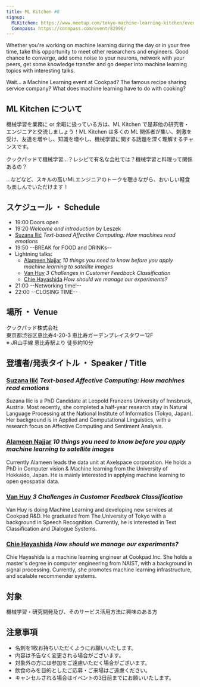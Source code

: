 ```yaml
---
title: ML Kitchen #8
signup:
  MLKitchen: https://www.meetup.com/tokyo-machine-learning-kitchen/events/248982280/
  Connpass: https://connpass.com/event/82996/
---
```


Whether you're working on machine learning during the day or in your free time, take this opportunity to meet other researchers and engineers. Good chance to converge, add some noise to your neurons, network with your peers, get some knowledge transfer and go deeper into machine learning topics with interesting talks.

Wait... a Machine Learning event at Cookpad? The famous recipe sharing service company? What does machine learning have to do with cooking?

## ML Kitchen について
機械学習を業務に or 余暇に扱っている方は、ML Kitchen で是非他の研究者・エンジニアと交流しましょう！ML Kitchen は多くの ML 関係者が集い、刺激を受け、友達を増やし、知識を増やし、機械学習に関する話題を深く理解するチャンスです。

クックパッドで機械学習...？レシピで有名な会社では？機械学習と料理って関係あるの？

...などなど、スキルの高いMLエンジニアのトークを聴きながら、おいしい軽食も楽しんでいただけます！

## スケジュール ・ Schedule

- 19:00 Doors open
- 19:20 *Welcome and introduction* by Leszek
- [Suzana Ilić](https://twitter.com/suzatweet?lang=en) *Text-based Affective Computing: How machines read emotions*
- 19:50 --BREAK for FOOD and DRINKs--
- Lightning talks:
  - [Alameen Najjar](https://jp.linkedin.com/in/alameen-najjar) *10 things you need to know before you apply machine learning to satellite images*
  - [Van Huy](https://github.com/vanhuyz) *3 Challenges in Customer Feedback Classification*
  - [Chie Hayashida](#) *How should we manage our experiments?*
- 21:00 --Networking time!--
- 22:00 --CLOSING TIME--

## 場所 ・ Venue

クックパッド株式会社 <br/>
東京都渋谷区恵比寿4-20-3 恵比寿ガーデンプレイスタワー12F<br/>
※ JR山手線 恵比寿駅より 徒歩約10分


## 登壇者/発表タイトル  ・  Speaker / Title

### [Suzana Ilić](https://twitter.com/suzatweet?lang=en) *Text-based Affective Computing: How machines read emotions*

Suzana Ilic is a PhD Candidate at Leopold Franzens University of Innsbruck, Austria. Most recently, she completed a half-year research stay in Natural Language Processing at the National Institute of Informatics (Tokyo, Japan). Her background is in Applied and Computational Linguistics, with a research focus on Affective Computing and Sentiment Analysis.

### [Alameen Najjar](https://jp.linkedin.com/in/alameen-najjar) *10 things you need to know before you apply machine learning to satellite images*

Currently Alameen leads the data unit at Axelspace corporation. He holds a PhD in Computer vision & Machine learning from the University of Hokkaido, Japan. He is mainly interested in applying machine learning to open geospatial data.

### [Van Huy](https://github.com/vanhuyz) *3 Challenges in Customer Feedback Classification*

Van Huy is doing Machine Learning and developing new services at Cookpad R&D. He graduated from The University of Tokyo with a background in Speech Recognition. Currently, he is interested in Text Classification and Dialogue Systems.

### [Chie Hayashida]() *How should we manage our experiments?*

Chie Hayashida is a machine learning engineer at Cookpad.Inc. She holds a master's degree in computer engineering from NAIST, with a background in signal processing.
Currently, she promotes machine learning infrastructure, and scalable recommender systems.

## 対象
機械学習・研究開発及び、そのサービス活用方法に興味のある方

## 注意事項
* 名刺を1枚お持ちいただくようにお願いいたします。
* 内容は予告なく変更される場合がございます。
* 対象外の方には参加をご遠慮いただく場合がございます。
* 飲食のみを目的としたご応募・ご来場はご遠慮ください。
* キャンセルされる場合はイベントの3日前までにお願いいたします。
